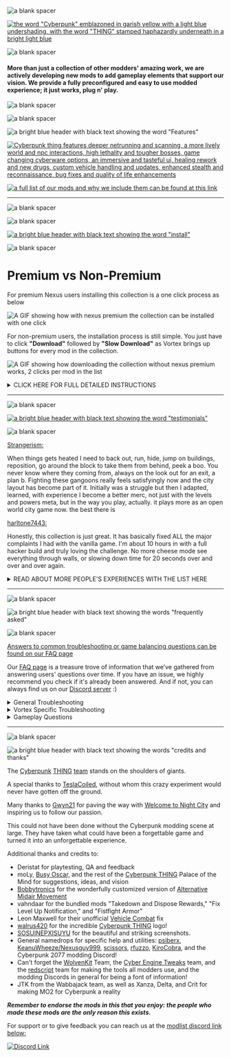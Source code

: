 ![a blank spacer](https://raw.githubusercontent.com/z9er/CyberpunkTHING/main/resources/images/collection/spacer.png)

[![the word "Cyberpunk" emblazoned in garish yellow with a light blue undershading, with the word "THING" stamped haphazardly underneath in a bright light blue](https://raw.githubusercontent.com/z9er/CyberpunkTHING/main/resources/images/collection/large%20discord%20link.png)](https://discord.gg/eJdMQKnQVt)

![a blank spacer](https://raw.githubusercontent.com/z9er/CyberpunkTHING/main/resources/images/collection/spacer.png)

#### More than just a collection of other modders' amazing work, we are actively developing new mods to add gameplay elements that support our vision. We provide a fully preconfigured and easy to use modded experience; it just works, plug n' play.

![a blank spacer](https://raw.githubusercontent.com/z9er/CyberpunkTHING/main/resources/images/collection/spacer.png)

![a blank spacer](https://raw.githubusercontent.com/z9er/CyberpunkTHING/main/resources/images/collection/spacer.png)

![a bright blue header with black text showing the word "Features"](https://raw.githubusercontent.com/z9er/CyberpunkTHING/main/resources/images/collection/collection%201.png)

[![Cyberpunk thing features deeper netrunning and scanning, a more lively world and npc interactions, high lethality and tougher bosses, game changing cyberware options, an immersive and tasteful ui, healing rework and new drugs, custom vehicle handling and updates, enhanced stealth and reconnaissance, bug fixes and quality of life enhancements](https://raw.githubusercontent.com/z9er/CyberpunkTHING/main/resources/images/collection/collection%202.png)](https://github.com/z9er/CyberpunkTHING/blob/main/modlist.md)

[![a full list of our mods and why we include them can be found at this link](https://raw.githubusercontent.com/z9er/CyberpunkTHING/main/resources/images/collection/collection%203.png)](https://github.com/z9er/CyberpunkTHING/blob/main/modlist.md)

***

![a blank spacer](https://raw.githubusercontent.com/z9er/CyberpunkTHING/main/resources/images/collection/spacer.png)

![a blank spacer](https://raw.githubusercontent.com/z9er/CyberpunkTHING/main/resources/images/collection/spacer.png)

[![a bright blue header with black text showing the word "install"](https://raw.githubusercontent.com/z9er/CyberpunkTHING/main/resources/images/collection/collection%204.png)](https://github.com/z9er/CyberpunkTHING/blob/main/Detailed%20Vortex%20Install%20Instructions.md)

![a blank spacer](https://raw.githubusercontent.com/z9er/CyberpunkTHING/main/resources/images/collection/spacer.png)

# Premium vs Non-Premium

For premium Nexus users installing this collection is a one click process as below

![A GIF showing how with nexus premium the collection can be installed with one click](https://media.giphy.com/media/v1.Y2lkPTc5MGI3NjExOTU4NmJiM2Q4Y2QxYzI5MjQyMDViN2RmYTU5MWIyMjU3MzkzZjg0MSZjdD1n/HEGph9HbpardEJUFgk/giphy.gif)

For non-premium users, the installation process is still simple. You just have to click **"Download"** followed by **"Slow Download"** as Vortex brings up buttons for every mod in the collection.

![A GIF showing how downloading the collection without nexus premium works, 2 clicks per mod in the list](https://media.giphy.com/media/fgjbGZHcWGwqYWOyAl/giphy.gif)

<details><summary>CLICK HERE FOR FULL DETAILED INSTRUCTIONS</summary>
  
![spacer](https://i.imgur.com/42dA30s.png)

<details><summary>Ensuring Clean Game Install</summary>

## Ensuring Clean Game Install

![spacer](https://i.imgur.com/42dA30s.png)

```
If you've ever modded Cyberpunk before, it's important to ensure you have a clean game folder
```

Go to your main Cyberpunk 2077 directory and delete the **all** folders except for **"archive"**

![Clean Install 1](https://i.imgur.com/AXG7U40.png)

Additionally delete the **"mod"** folder in **"Cyberpunk 2077/archive/pc/"**

![Clean Install 2](https://i.imgur.com/YW0s73X.png)

Now make sure you go and verify your game files through **Steam**, **GOG** or **Epic**

![spacer](https://i.imgur.com/42dA30s.png)

</details>

<details><summary>Obtaining Vortex</summary>

## Obtaining Vortex

![spacer](https://i.imgur.com/42dA30s.png)

In order to install this or any other collection, you will need the official Nexus mod manager **Vortex** which can be downloaded from [the link below](https://www.nexusmods.com/site/mods/1?tab=files)

[![Vortex](https://i.imgur.com/xXhkzvj.png)](https://www.nexusmods.com/site/mods/1?tab=files "Vortex download")

On Vortex, go to the top right and click the red person image next to the bell icon

![Vortex First Steps 1](https://i.imgur.com/IcwtlsJ.png)

A popup will come up asking you to log in or register on the Nexus Mods website, click on **"Log In On Website"**

![Vortex First Steps 2](https://i.imgur.com/I2unrZO.png)

The Nexus Mods website will pop up, on which you should click **"AUTHORIZE"**

![Vortex First Steps 3](https://i.imgur.com/0zw1TBy.png)

Now on Vortex at the top right near the bell icon it will now show your account name

![spacer](https://i.imgur.com/42dA30s.png)

</details>

<details><summary>Managing Cyberpunk</summary>

## Managing Cyberpunk

![spacer](https://i.imgur.com/42dA30s.png)

In the main Vortex Window, click on **"Select a game to manage"**

![Vortex First Steps 5](https://i.imgur.com/MQG9vBR.png)

On the next screen scroll down to the **"Cyberpunk 2077"** icon and, when mousing over it, click on **"Manage"** in orange

![Vortex First Steps 6](https://i.imgur.com/n9HwYPW.png)

On the popup that appears, click on **"Download"** on the bottom right in orange, after this Vortex will restart

![Vortex First Steps 7](https://i.imgur.com/C9vRW9M.png)

After Vortex restarts, a **"Game not discovered"** popup will appear, click **"Continue"** at the bottom right of the popup in orange

![Vortex First Steps 8](https://i.imgur.com/mBvyPrd.png)

A window will now pop up where you should choose the folder for your main **"Cyberpunk 2077"** install directory

![Vortex First Steps 9](https://i.imgur.com/e85HFVk.png)

Vortex will pop up a window titled **"REDmod DLC missing"** on which you should click **"Ignore"**

![REDmod first BS popup](https://i.imgur.com/mY9T3Aw.png)

On your main Vortex window, it will now show an icon for **"Cyberpunk 2077"** showing that it is a managed game in Vortex

![Vortex First Steps final](https://i.imgur.com/zBKCdMo.png)

To verify that the extension is installed correctly, go to the left hand side and click on **"Extensions"**

![Extensions](https://i.imgur.com/BIXM1Uw.png)

In the main window in the search bar, if you type the beginnings of **"Cyberpunk"** then the following showing below means that your **"Cyberpunk 2077 Vortex Support"** extension is correctly installed and enabled, per the icon in green

![Vortex Extension Success](https://i.imgur.com/v2IBxfD.png)

If the "**Cyberpunk 2077 Vortex Support"** does not seem to be installed and enabled, further down in the main window click on the orange **"Find more"** button

![Find More](https://i.imgur.com/qVu01AZ.png)

Then search for and install **"Cyberpunk 2077 Vortex Support"**

![Vortex Extension](https://i.imgur.com/2PWsoBq.png")

</details>

<details><summary>Staging Folder</summary>

## Staging Folder

![spacer](https://i.imgur.com/42dA30s.png)

To avoid issues, it is important to ensure that your **"Mod Staging Folder"** in Vortex is on the same hard drive as your copy of Cyberpunk 2077. On the left hand side of Vortex, click **"Settings"**

![Staging Folder 1](https://i.imgur.com/fRsp5W4.png)

On the top bar click **"Mods"**

![Staging Folder 2](https://i.imgur.com/MKx7QQB.png)

Under the section that says **"Mod Staging Folder"** in green, check the file path in orange below and ensure that it is on the same hard drive that your copy of Cyberpunk 2077 is on. If it is not, click the **file icon** near the right hand side in order to specify a **"Mod Staging Folder"** or you can click **"Suggest"** for Vortex to automatically suggest a file path that is on the same hard drive

![Staging Folder 3](https://i.imgur.com/v3TrI17.png)

![spacer](https://i.imgur.com/42dA30s.png)

</details>

<details><summary>Ensuring Disabled REDmod Autoconversion</summary>

## Ensuring Disabled REDmod Autoconversion

![spacer](https://i.imgur.com/42dA30s.png)

Go side of Vortex and on the grey bar and click on **"Settings"**

![Redmod 1](https://i.imgur.com/ilpBWRY.png)

In the middle top of Vortex click on **"V2077 Settings"** and ensure that **"Automatically convert old-style 'archive' mods to REDmods on install"** is greyed out and not active

![Redmod 2](https://i.imgur.com/iSYsHmn.png)

![Redmod 3](https://i.imgur.com/nhjRZnF.png)

![spacer](https://i.imgur.com/42dA30s.png)

</details>

<details><summary>Profile Management</summary>

## Profile Management

![spacer](https://i.imgur.com/42dA30s.png)

To enable **"Profile Management"** in Vortex click on **"Settings"** on the left hand side

![Profilemanagement1](https://i.imgur.com/SbQLDZj.png)

On the top bar, ensure that you are on the **"Interface"** section

![Interface Profile Management Step](https://i.imgur.com/vHm2SG2.png)

In the **"Advanced"** section below turn on **"Enable Profile Management"**

![Profilemanagement1](https://i.imgur.com/Juf2RBX.png)

![spacer](https://i.imgur.com/42dA30s.png)

</details>

<details><summary>Adding Collection</summary>

## Adding Collection

![spacer](https://i.imgur.com/42dA30s.png)

Click on the **"Add to Vortex"** button on the collection page at the top right

![Add to Vortex](https://i.imgur.com/FB1wXv8.png)

Once you click on **"Install Now"** Next to the Cyberpunk Thing logo in Vortex your installation will begin

![Starting install](https://i.imgur.com/95SXqVH.png)

It will be clear once the actual download of the collection is completed when the **"Collection installation complete"** screen pops up

![Download Complete](https://i.imgur.com/Y4hmZmG.png)

```
Cyberpunk THING is now installed
```

![spacer](https://i.imgur.com/42dA30s.png)

</details>

<details><summary>Updating Collection</summary>

## Updating Collection

![spacer](https://i.imgur.com/42dA30s.png)

Updating the collection is as easy as clicking the **"Update"** button

![Update](https://i.imgur.com/8UDf7uP.png)

When prompted to **"Remove mods from old revision"** make sure to click the **"Remove All"** button

![Update Removing Old Mods](https://i.imgur.com/8RzrQPh.png)

The uninstalled mod archives are left in the **"Mods"** list in bright blue, which you should delete

![Update Removing Old Mods step 2](https://i.imgur.com/OdfLQcO.png)

After an update, go to V's original apartment and into the stash room to reset Night City Interactions

![NCI Reset](https://raw.githubusercontent.com/z9er/CyberpunkTHING/main/resources/images/wabbajack%20readme/nci.PNG)

Then leave the apartment and reenter to complete the reset

```
Do not update any of the mods in the collection individually in Vortex! The philosophy of this collection is that when a 
mod updates, we update a full revision in order to keep everything up to date and interfacing correctly; when you see a 
new revision, update to it. If anything special is needed we will mention it in the changelog
```

![spacer](https://i.imgur.com/42dA30s.png)

</details>

<details><summary>CET Setup</summary>

## CET Setup

![spacer](https://i.imgur.com/42dA30s.png)

When you start the game for the first time you will be met with an overlay prompting you to choose a key to toggle on Cyber Engine Tweaks, recommend that you choose the **"~"** key for the **"Overlay Key"**

![First CET Popup](https://i.imgur.com/lgIR1mi.png)

The main **"Cyber Engine Tweaks"** window will now pop up, and on it you should click the **"Bindings"** button near the top left of the window

![CET Binding](https://i.imgur.com/HiLTXZA.png)

Recommend binding keys for **"BetterScopes",** **"CustomQuickslots",** **"NanoDrone",** and **"QuestTrackingToggle"** in the **"Bindings"** section that pops up

Below the section there is a **"Save"** button which you should click to save any changes

![Save](https://i.imgur.com/F4yPsJB.png)

![spacer](https://i.imgur.com/42dA30s.png)

</details>

<details><summary>Quickslots Settings</summary>

## Quickslots Settings

![spacer](https://i.imgur.com/42dA30s.png)

In Cyberpunk, there is no way to bind multiple hotkeys for actions, items, or abilities, as each must be assigned through the menu to the one assignable hotkey at a time, leading to gameplay interruptions if you want to play well. [Custom Quickslots](https://www.nexusmods.com/cyberpunk2077/mods/3096) solves this issue by allowing bindable hotkeys which show up on the Native game UI and allow you up to 20 hotkeyed actions, abilities, or items. Some small setup is required

```
Navigating the Mods menu uses the arrows at the top to switch between the different pages of mods
```

After clicking **"Mods"** in the main menu, navigate to the **"QSLOTS"** section, recommend changing **"Other Consumable Item Mods Compatibility Mode,"** **"Hide empty consumable and grenade slots,"** **"Hide empty cyberware ability slots"** and **"Small item slots"** to **"On"**. Recommend changing **"Number of Custom Quickslots"** to **"0"** and then adding slots as needed during the course of gameplay.

![Qslots Recommended Settings Combined](https://i.imgur.com/8Rfy44l.png)

![spacer](https://i.imgur.com/42dA30s.png)

</details>

<details><summary>Recommended Game Settings</summary>

## Recommended Game Settings

![spacer](https://i.imgur.com/42dA30s.png)

```
This collection is built around the very hard difficulty setting
```

After clicking **"Settings"** in the main menu, near the left side of the top menu click on the **"GAMEPLAY"** section, recommend changing **"Aim Assist"** and **"Aim Assist - Melee Combat"** to **"Off"**

![Gameplay Recommended Settings Combined](https://i.imgur.com/mAUjyAW.png)

Near the right side of the top menu click on the **"INTERFACE"** section, recommend changing **"Damage Numbers Mode"** to **"Off,"** **"Overhead Damage Numbers"** to **"None,"** and **"Threat and Damage Indicator"** to **"Damage Only"**

![Interface Recommended Settings Combined](https://i.imgur.com/6JNViAW.png)

Further down in the **"HUD Visibility"** section, recommend keeping all on except **"Hints,"** **"Activity Log,"** and **"NPC Names"**

![Hud Visibility](https://i.imgur.com/zleClLA.png)

```
New players may want to keep "Hints" on until they feel they no longer need them
```

![spacer](https://i.imgur.com/42dA30s.png)

</details>

<details><summary>Uninstallation Details</summary>

## Uninstallation Details

![spacer](https://i.imgur.com/42dA30s.png)

To uninstall click the **"Remove"** button on the collection in the **"Collections"** section of Vortex

![uninstall step 1](https://i.imgur.com/sox8fvJ.png)

Open your game directory and go to **"Cyberpunk 2077\r6\cache"** folder and delete the file **"final.redscripts"**

![uninstall step 3](https://i.imgur.com/3nBoD85.png)

Rename **"final.redscripts.bk"** to **"final.redscripts"**

![uninstall step 4](https://i.imgur.com/c0psZui.png)

Click **"Yes"** on the popup to confirm that you would like to rename the file to **"final.redscripts"**

![uninstall step 5](https://i.imgur.com/NPXljzg.png)

What was once **"final.redscripts.bk"** will now be **"final.redscripts"**

![uninstall step 6](https://i.imgur.com/W4gP6uM.png)

</details>

</details>


***

![a blank spacer](https://raw.githubusercontent.com/z9er/CyberpunkTHING/main/resources/images/collection/spacer.png)

[![a bright blue header with black text showing the word "testimonials"](https://raw.githubusercontent.com/z9er/CyberpunkTHING/main/resources/images/collection/collection%205.png)](https://github.com/z9er/CyberpunkTHING/blob/main/Testimonials.md)

![a blank spacer](https://raw.githubusercontent.com/z9er/CyberpunkTHING/main/resources/images/collection/spacer.png)

[Strangerism:](https://www.nexusmods.com/fallout4/users/116794)

When things gets heated I need to back out, run, hide, jump on buildings, reposition, go around the block to take them from behind, peek a boo. You never know where they coming from, always on the look out for an exit, a plan b. Fighting these gangoons really feels satisfyingly now and the city layout has become part of it. Initially was a struggle but then I adapted, learned, with experience I become a better merc, not just with the levels and powers meta, but in the way you play, actually. it plays more as an open world city game now. the best there is

[harltone7443:](https://forums.nexusmods.com/index.php?/user/159683838-harltone7443/)

Honestly, this collection is just great. It has basically fixed ALL the major complaints I had with the vanilla game. I'm about 10 hours in with a full hacker build and truly loving the challenge. No more cheese mode see everything through walls, or slowing down time for 20 seconds over and over and over again.

<details><summary>READ ABOUT MORE PEOPLE'S EXPERIENCES WITH THE LIST HERE</summary>

![a blank spacer](https://raw.githubusercontent.com/z9er/CyberpunkTHING/main/resources/images/collection/spacer.png)

![test 1](https://raw.githubusercontent.com/z9er/CyberpunkTHING/main/resources/images/Testimonials/test%201.png)

[**Strangerism:**](https://www.nexusmods.com/fallout4/users/116794)

Great collection, I am enjoying the game once again. I can say the difficult balancing is quite good, playing very hard. before the thing every NCPD shootout would be resolved right there in the spot in few seconds, just hide behind a crater and kill one by one until it's done. Now since the reinforcement mechanic (and the amped up netrunning) sometime I need to use the whole block/city in order to take them down. When things gets heated I need to back out, run, hide, jump on buildings, reposition, go around the block to take them from behind, peek a boo. You never know where they coming from, always on the look out for an exit, a plan b. Fighting these gangoons really feels satisfyingly now and the city layout has become part of it.  Initially was a struggle but then I adapted, learned, with experience I become a better merc, not just with the levels and powers meta, but in the way you play, actually. it plays more as an open world city game now. the best there is 

![a blank spacer](https://raw.githubusercontent.com/z9er/CyberpunkTHING/main/resources/images/collection/spacer.png)

![test 2](https://raw.githubusercontent.com/z9er/CyberpunkTHING/main/resources/images/Testimonials/test%202.png)

**Barachiel1976:** 

So Cyberpunk THINGS was my first real experience with Nexusmods' Collections.  I'd been a little hesitant, as much like Steam Workshop's approach, I saw nothing but compatibility conflicts abounding from just slapping mods into a list and calling it a day.  Most of my "automated modding" experience came from Wabbajack with is a much more powerful tool, but not for beginners.  But after browsing a few collections on the website, this one caught my eyes.  The main thing that got my attention was how well done its Collection Page was.  And as I read through it, I noticed it talked about having a lot of its mods settings' come pre-configured for the list's intended play balance.  Well, that had my attention, and so I finally installed Vortex and gave it a whirl.  

And that is largely what makes this list stand out.  Not only is the list highly curated with regular updates, but many of its mods have lots of moving parts, some of whom interact with others, and rather than having to spend hours in the Native Settings UI and Mod Settings, playing with things, most of the mods with one notable exception, come already set up and balanced to work together.  As for the one exception, instructions to manually configure it are on the Collections page.  Also, this list gives *very* detailed instructions for using Vortex for the first time, which I, as someone who normally used Mod Organizer 2, found very invaluable.  Another benefit is that over on the Cyberpunk 2077 Modding discord, THINGS has a dedicated support channel where you can usually get an answer to your problems in a timely fashion.  I often wonder if one of the people over there even sleeps.  

I've probably put about 20-30 hours in this modlist over the course of a couple playthroughs, and it's been pretty solid.  Only one notable bug, and that was caused by a mod interaction removed in Revision 22.  Anything else was from me trying to add more mods onto it.  All in all, this has given me a pretty positive impression of Nexus' collections, and if you're going to try one for CP2077, it should probably be this one

![a blank spacer](https://raw.githubusercontent.com/z9er/CyberpunkTHING/main/resources/images/collection/spacer.png)

![test 3](https://raw.githubusercontent.com/z9er/CyberpunkTHING/main/resources/images/Testimonials/test%203.png)

**Maliketh the Black Blade:** 

After playing the shit out of this list for a long time, I have a bit of a review. Overall it is an excellent list. While the list is marketed as being a hardcore/difficult list (and it most definately is), it makes many small but great changes to the base game that it makes me not want to go back to vanilla. For example, I initially did not like the smaller menu/HUD, but after playing this list for a hundred hours and then going back to the base game, I absolutely hated how insanely large everything in the HUD was. In terms of performance, the list ran better than the base game, at least for me. Moreover, the WJ install was incredibly quick and updating even faster. I would ultimately recommend this list to anyone who loved the base game, and I would say that this list is great way to start a second playthrough. The only real recommendations that I would make for this list would be for more player customization options. The only real criticism I have of the list so far is that the vehicle scenes are a bit unbalanced, but the Modlist author did say that it was going to be addressed. TLDR: good list. definately play

![a blank spacer](https://raw.githubusercontent.com/z9er/CyberpunkTHING/main/resources/images/collection/spacer.png)

![test 4](https://raw.githubusercontent.com/z9er/CyberpunkTHING/main/resources/images/Testimonials/test%204.png)

[**harltone7443:**](https://forums.nexusmods.com/index.php?/user/159683838-harltone7443/)

Honestly, this collection is just great. It has basically fixed ALL the major complaints I had with the vanilla game. I'm about 10 hours in with a full hacker build and truly loving the challenge. No more cheese mode see everything through walls, or slowing down time for 20 seconds over and over and over again. 

![a blank spacer](https://raw.githubusercontent.com/z9er/CyberpunkTHING/main/resources/images/collection/spacer.png)

![test 5](https://raw.githubusercontent.com/z9er/CyberpunkTHING/main/resources/images/Testimonials/test%205.png)

**DeviantTechnq:** 

Superb collection, plays really fluid on patch 1.6, offers new ways to tackle problems, and the gun-fights are brutally lethal. I love it so far. Thank you guys for this gem! 

![a blank spacer](https://raw.githubusercontent.com/z9er/CyberpunkTHING/main/resources/images/collection/spacer.png)

![test 6](https://raw.githubusercontent.com/z9er/CyberpunkTHING/main/resources/images/Testimonials/test%206.png)

**mrsirdoe:** 

This is what I wanted out of the main game to begin with. [CDPR] made the game seem so hard and formidable, at least that was my first impression of it. Thanks to everyone who had a hand in this. 

![a blank spacer](https://raw.githubusercontent.com/z9er/CyberpunkTHING/main/resources/images/collection/spacer.png)

![test 7](https://raw.githubusercontent.com/z9er/CyberpunkTHING/main/resources/images/Testimonials/test%207.png)

**[Gwyn21 - Curator, Welcome To Night City:](https://next.nexusmods.com/cyberpunk2077/collections/iszwwe)** 

Great collection, btw. Heavily recommend it. 

![a blank spacer](https://raw.githubusercontent.com/z9er/CyberpunkTHING/main/resources/images/collection/spacer.png)

![test 8](https://raw.githubusercontent.com/z9er/CyberpunkTHING/main/resources/images/Testimonials/test%208.png)

**[canliberk - Curator, Immersive & Adult, Immersive & Adult for Steamdeck, Immersive & Pure, Immersive & Epic:](https://www.nexusmods.com/users/5027009)** 

Your collection page is looking awesome guys. The best i have seen for a collection. Very well done. 

</details>

***

![a blank spacer](https://raw.githubusercontent.com/z9er/CyberpunkTHING/main/resources/images/collection/spacer.png)

![a bright blue header with black text showing the words "frequently asked"](https://raw.githubusercontent.com/z9er/CyberpunkTHING/main/resources/images/collection/collection%206.png)

![a blank spacer](https://raw.githubusercontent.com/z9er/CyberpunkTHING/main/resources/images/collection/spacer.png)

[Answers to common troubleshooting or game balancing questions can be found on our FAQ page](https://github.com/z9er/CyberpunkTHING/blob/main/FAQ.md)

Our [FAQ page](https://github.com/z9er/CyberpunkTHING/blob/main/FAQ.md) is a treasure trove of information that we’ve gathered from answering users' questions over time. If you have an issue, we highly recommend you check if it's already been answered. And if not, you can always find us on our [Discord server](https://discord.gg/eJdMQKnQVt) :)

<details><summary>General Troubleshooting</summary>

![spacer](https://i.imgur.com/42dA30s.png)

<details>
  
  <summary>Can I add this list to my existing save?</summary>
  
  ![a blank spacer](https://raw.githubusercontent.com/z9er/CyberpunkTHING/main/resources/images/collection/spacer.png)
  
  **You can add this list to an existing vanilla save with no issues.** If you're adding this to a previously modded save, it would depend on the mods that were   associated. Sometimes mods that add items to the game through ArchiveXL can be baked into the save, and if that mod is no longer there, would cause the game to crash.
  
  ![a blank spacer](https://raw.githubusercontent.com/z9er/CyberpunkTHING/main/resources/images/collection/spacer.png)
  
</details>

<details>
  <summary>My game flatlines when opening with a redscript error</summary>
  
  ![a blank spacer](https://raw.githubusercontent.com/z9er/CyberpunkTHING/main/resources/images/collection/spacer.png)
  
  **It's important to ensure that this list is installed onto a purely vanilla setup to avoid script errors and crashes from old mods.**
  
  Go to your main Cyberpunk 2077 directory and delete the **all** folders except for **"archive"**

![faq 1](https://raw.githubusercontent.com/z9er/CyberpunkTHING/main/resources/images/FAQ/faq%201.png)

Additionally delete the **"mod"** folder in **"Cyberpunk 2077/archive/pc/"** 

![faq 2](https://raw.githubusercontent.com/z9er/CyberpunkTHING/main/resources/images/FAQ/faq%202.png)

Now make sure you go and verify your game files through **Steam**, **GOG** or **Epic**
  
  ![a blank spacer](https://raw.githubusercontent.com/z9er/CyberpunkTHING/main/resources/images/collection/spacer.png)
  
</details>

<details>
  <summary>I was throwing sticky grenades and my game crashed</summary>
  
  ![a blank spacer](https://raw.githubusercontent.com/z9er/CyberpunkTHING/main/resources/images/collection/spacer.png)
  
  This is a potential issue [per the mod page](https://www.nexusmods.com/cyberpunk2077/mods/4921)
  
  ![faq 3](https://raw.githubusercontent.com/z9er/CyberpunkTHING/main/resources/images/FAQ/faq%203.png) 
  
  Try not to do that 
  
  ![a blank spacer](https://raw.githubusercontent.com/z9er/CyberpunkTHING/main/resources/images/collection/spacer.png)
  
</details>

<details>
  <summary>I don't see the initial CET keybind popup</summary>
  
  ![a blank spacer](https://raw.githubusercontent.com/z9er/CyberpunkTHING/main/resources/images/collection/spacer.png)
  
  Go to your main **Cyberpunk 2077 directory** to **"bin/x64/plugins/cyber_engine_tweaks"** and delete **"bindings.json"**, then restart the game.
  
  ![faq 4](https://raw.githubusercontent.com/z9er/CyberpunkTHING/main/resources/images/FAQ/faq%204.png)
  
   ![a blank spacer](https://raw.githubusercontent.com/z9er/CyberpunkTHING/main/resources/images/collection/spacer.png)
   
</details>

<details>
  <summary>My saved games are slow to load/blank ingame</summary>
  
  ![a blank spacer](https://raw.githubusercontent.com/z9er/CyberpunkTHING/main/resources/images/collection/spacer.png)
  
  ![faq 5](https://raw.githubusercontent.com/z9er/CyberpunkTHING/main/resources/images/FAQ/faq%205.png)
  
  If you run into the error displayed above, you will want to disable cloud saves as that game setting can cause this issue.
  
  On the left side of the main menu, click on **"Settings"**
  
  ![faq 6](https://raw.githubusercontent.com/z9er/CyberpunkTHING/main/resources/images/FAQ/faq%206.png)
  
  At the top click **"Gameplay"**
  
  ![faq 7](https://raw.githubusercontent.com/z9er/CyberpunkTHING/main/resources/images/FAQ/faq%207.png)
  
  Scroll down to **"Enable cross-platform Saves"** and ensure that it is turned off
  
  ![faq 8](https://raw.githubusercontent.com/z9er/CyberpunkTHING/main/resources/images/FAQ/faq%208.png)
  
   ![a blank spacer](https://raw.githubusercontent.com/z9er/CyberpunkTHING/main/resources/images/collection/spacer.png)
  
</details>

<details>
  <summary>I can't remote activate a door to open it</summary>
  
  ![a blank spacer](https://raw.githubusercontent.com/z9er/CyberpunkTHING/main/resources/images/collection/spacer.png)
  
  ![faq 9](https://raw.githubusercontent.com/z9er/CyberpunkTHING/main/resources/images/FAQ/faq%209.png)
  
  If you run into the above issue where there is no way to remote activate a door or window, you will need to ensure that [Better Netrunning](https://www.nexusmods.com/cyberpunk2077/mods/2302) is correctly configured. On the left side of the main menu click on **"Mods"**
  
  ![faq 10](https://raw.githubusercontent.com/z9er/CyberpunkTHING/main/resources/images/FAQ/faq%2010.png)
  
  Go to **"Better Netrunning"**
  
  ![faq 11](https://raw.githubusercontent.com/z9er/CyberpunkTHING/main/resources/images/FAQ/faq%2011.png)
  
  Scroll down to the **"Access Points"** section and ensure that **"Unlock Networks With No Access Points"** is enabled
  
  ![faq 12](https://raw.githubusercontent.com/z9er/CyberpunkTHING/main/resources/images/FAQ/faq%2012.png)
  
  This will correct the issue
  
  ![faq 13](https://raw.githubusercontent.com/z9er/CyberpunkTHING/main/resources/images/FAQ/faq%2013.png)
  
   ![a blank spacer](https://raw.githubusercontent.com/z9er/CyberpunkTHING/main/resources/images/collection/spacer.png)
  
</details>

<details>
  <summary>My custom quickslots binds aren't working</summary>
  
  ![a blank spacer](https://raw.githubusercontent.com/z9er/CyberpunkTHING/main/resources/images/collection/spacer.png)
  
  In order for your [custom quickslots](https://www.nexusmods.com/cyberpunk2077/mods/3096) options to work, your choices that you bind in the **"Mods"** menu will need to be duplicated in CET. As an example of this, you would first choose a keybind and action for a quickslot by going to **"Mods"** on the left side of the main menu
  
  ![faq 14](https://raw.githubusercontent.com/z9er/CyberpunkTHING/main/resources/images/FAQ/faq%2014.png)
  
  At the top, select **"QSLOTS"**
  
  ![faq 15](https://raw.githubusercontent.com/z9er/CyberpunkTHING/main/resources/images/FAQ/faq%2015.png)
  
  Adjust **"Number of Custom Quickslots"** to be 1 or more
  
  ![faq 16](https://raw.githubusercontent.com/z9er/CyberpunkTHING/main/resources/images/FAQ/faq%2016.png)
  
  In this example, selecting for **"food"** and selecting **"9"** as the keybind
  
  ![faq 17](https://raw.githubusercontent.com/z9er/CyberpunkTHING/main/resources/images/FAQ/faq%2017.png)
  
  Press the key you chose to bind for the CET menu in order to open it, and go to **"Bindings"**
  
  ![faq 18](https://raw.githubusercontent.com/z9er/CyberpunkTHING/main/resources/images/FAQ/faq%2018.png)
  
  Will want to duplicate the keybind for the same slot, which was Slot 1
  
  ![faq 19](https://raw.githubusercontent.com/z9er/CyberpunkTHING/main/resources/images/FAQ/faq%2019.png)
  
  Then save the selection, and the quickslot you have chosen will now work
  
  ![faq 20](https://raw.githubusercontent.com/z9er/CyberpunkTHING/main/resources/images/FAQ/faq%2020.png)
  
  ![a blank spacer](https://raw.githubusercontent.com/z9er/CyberpunkTHING/main/resources/images/collection/spacer.png)
  
</details>

<details>
  <summary>I am stuck in conversation with Jackie</summary>
  
  ![a blank spacer](https://raw.githubusercontent.com/z9er/CyberpunkTHING/main/resources/images/collection/spacer.png)
  
  You're sitting sharing a nice moment pondering the future's opportunities with Jackie at the food stand outside of your apartment, and you need to call the car in order to "feel the factory new ride". If your hints are disabled it won't tell you what to do, but you'll want to call your vehicle, default keybind is **"V"**
  
  ![faq 21](https://raw.githubusercontent.com/z9er/CyberpunkTHING/main/resources/images/FAQ/faq%2021.png)
  
  ![a blank spacer](https://raw.githubusercontent.com/z9er/CyberpunkTHING/main/resources/images/collection/spacer.png)
  
</details>

<details>
  <summary>My hud disappears when using a controller</summary>
  
  ![a blank spacer](https://raw.githubusercontent.com/z9er/CyberpunkTHING/main/resources/images/collection/spacer.png)
  
  ![faq 22](https://raw.githubusercontent.com/z9er/CyberpunkTHING/main/resources/images/FAQ/faq%2022.png)
  
  The reason this option is off in **"Mod Settings"**, **"LHUD ADDONS"** is if it is on, it allows certain keys to turn off all hud elements, which can be quite annoying on controller. If you would like to turn this on but want to change the keybind you will need to go to 
  
  ```
  FOR VORTEX USERS
  ```
  
  In your main Cyberpunk 2077 directory, navigate to **"r6\input"** and open **"LimitedHUD.xml**
  
  ![faq 23](https://raw.githubusercontent.com/z9er/CyberpunkTHING/main/resources/images/FAQ/faq%2023.png)
  
  ```
  FOR WABBAJACK USERS
  ```
  
  In **MO2** in the left panel left click **"Limited Hud"** to highlight it, then right click it and select **"Open in Explorer"**
  
  ![faq 24](https://raw.githubusercontent.com/z9er/CyberpunkTHING/main/resources/images/FAQ/faq%2024.png)
  
  Navigate to **"Root\r6\Input"**
  
  ![faq 25](https://raw.githubusercontent.com/z9er/CyberpunkTHING/main/resources/images/FAQ/faq%2025.png)
  
  ```
  Continued for Both
  ```
  
  **"LimitedHUD.xml** can be customized to choose whatever keybinds you would like, [a full list of CDPR's method for key naming here](https://nativedb.red4ext.com/EInputKey)
  
  ![faq 26](https://raw.githubusercontent.com/z9er/CyberpunkTHING/main/resources/images/FAQ/faq%2026.png)
  
  ![a blank spacer](https://raw.githubusercontent.com/z9er/CyberpunkTHING/main/resources/images/collection/spacer.png)
  
</details>

<details>
  <summary>My game crashes when I open the map</summary>
  
  ![a blank spacer](https://raw.githubusercontent.com/z9er/CyberpunkTHING/main/resources/images/collection/spacer.png)
  
  This is associated with a **Reshade** version issue. As this list does not include and is not tested for any reshade, adding one is at your own risk, and this is one of a multitude of issues that can arise in using one
  
   ![a blank spacer](https://raw.githubusercontent.com/z9er/CyberpunkTHING/main/resources/images/collection/spacer.png)
  
</details>

<details>
  <summary>How do I name a save?</summary>
  
  ![a blank spacer](https://raw.githubusercontent.com/z9er/CyberpunkTHING/main/resources/images/collection/spacer.png)
  
  You're about to create a manual save, but don't just immediately click it. If you look at the top left above that you will see where you can add a name to your save
  
  ![faq 27](https://raw.githubusercontent.com/z9er/CyberpunkTHING/main/resources/images/FAQ/faq%2027.png)
  
  ![a blank spacer](https://raw.githubusercontent.com/z9er/CyberpunkTHING/main/resources/images/collection/spacer.png)
  
</details>

<details>
  <summary>Why is it so bright in the middle of the night?</summary>
  
  ![a blank spacer](https://raw.githubusercontent.com/z9er/CyberpunkTHING/main/resources/images/collection/spacer.png)
  
  This is a vanilla game error and has been reported to CDPR, hopefully they will patch this in the future

  ![a blank spacer](https://raw.githubusercontent.com/z9er/CyberpunkTHING/main/resources/images/collection/spacer.png)
  
</details>

<details>
  <summary>The car mod shop wrench icon isn't on the map</summary>
  
  ![a blank spacer](https://raw.githubusercontent.com/z9er/CyberpunkTHING/main/resources/images/collection/spacer.png)
  
  When on your map, on the left side ensure that when on **"FILTER: CUSTOM"** that the **"DROP POINT"** section is highlighted and the wrench icon for the [Car Modification Shop](https://www.nexusmods.com/cyberpunk2077/mods/4034) will appear in Northeast Watson
  
  ![faq 28](https://raw.githubusercontent.com/z9er/CyberpunkTHING/main/resources/images/FAQ/faq%2028.png)
  ![faq 29](https://raw.githubusercontent.com/z9er/CyberpunkTHING/main/resources/images/FAQ/faq%2029.png)
  
  ![a blank spacer](https://raw.githubusercontent.com/z9er/CyberpunkTHING/main/resources/images/collection/spacer.png)
  
</details>

<details>
  <summary>I can't breach protocol or quickhack an enemy</summary>
  
  ![a blank spacer](https://raw.githubusercontent.com/z9er/CyberpunkTHING/main/resources/images/collection/spacer.png)
  
 This is due to [Better Netrunning's](https://www.nexusmods.com/cyberpunk2077/mods/2302) changes to vanilla network topology
  
  ![faq 30](https://raw.githubusercontent.com/z9er/CyberpunkTHING/main/resources/images/FAQ/faq%2030.png)
  
  Sometimes the quickest way into a network is an unconscious gonk
  
  ![a blank spacer](https://raw.githubusercontent.com/z9er/CyberpunkTHING/main/resources/images/collection/spacer.png)
  
</details>

<details>
  <summary>My car fell through the ground</summary>
  
  ![a blank spacer](https://raw.githubusercontent.com/z9er/CyberpunkTHING/main/resources/images/collection/spacer.png)
  
  This is a vanilla game error and has been reported to CDPR, hopefully they will patch this in the future
  
  ![a blank spacer](https://raw.githubusercontent.com/z9er/CyberpunkTHING/main/resources/images/collection/spacer.png)
  
</details>

<details>
  <summary>I can't get into Claire's garage</summary>
  
  ![a blank spacer](https://raw.githubusercontent.com/z9er/CyberpunkTHING/main/resources/images/collection/spacer.png)
  
  This was a known issue with [Immersive Bartenders](https://www.nexusmods.com/cyberpunk2077/mods/7203) which has now been fixed, but could still be an issue on a save that was running a previous version. If the issue is affecting you, the mod author has an optional file that can be added found [here](https://www.nexusmods.com/cyberpunk2077/mods/7203?tab=files)
  
  ![faq 31](https://raw.githubusercontent.com/z9er/CyberpunkTHING/main/resources/images/FAQ/faq%2031.png)
  
  His instructions for using it are
  
  ![faq 32](https://raw.githubusercontent.com/z9er/CyberpunkTHING/main/resources/images/FAQ/faq%2032.png)
  
  ![a blank spacer](https://raw.githubusercontent.com/z9er/CyberpunkTHING/main/resources/images/collection/spacer.png)
  
</details>

<details>
  <summary>When I upgrade my weapon the stats don't change</summary>
  
  ![a blank spacer](https://raw.githubusercontent.com/z9er/CyberpunkTHING/main/resources/images/collection/spacer.png)
  
  If you notice this happening on the crafting screen, don't continue to try to upgrade the gun. Reload your save and the issue will be resolved
  
   ![a blank spacer](https://raw.githubusercontent.com/z9er/CyberpunkTHING/main/resources/images/collection/spacer.png)
  
</details>

<details>
  <summary>I enabled on the Simple Hud Toggle in Limited Hud Addon settings and it isn't working</summary>
  
  ![a blank spacer](https://raw.githubusercontent.com/z9er/CyberpunkTHING/main/resources/images/collection/spacer.png)
  
  Restart your game and it will, it defaults to **F1**
  
  ![a blank spacer](https://raw.githubusercontent.com/z9er/CyberpunkTHING/main/resources/images/collection/spacer.png)
  
</details>

<details>
  <summary>I have an aspect ratio that's different from 16:9 and Item descriptions as well as heavily modded items are going off screen</summary>
  
  ![a blank spacer](https://raw.githubusercontent.com/z9er/CyberpunkTHING/main/resources/images/collection/spacer.png)
  
  This due to a known gamebug we fixed with the mod ToolTipsFixer. The mod is preadjusted for 16:9 but can be adjusted for other ratios.
  
  ![faq 33](INSERT MOD SETTINGS PNG HERE!! Z9 / B)

  About settings:
Mod supports ingame configuring through Mod settings.
Mod switches over several scale levels depending tooltip content size.
On/Off settings switches do exactly what they descriptions says. One thing is: hiding evolution description and replacing 'crafted' module may help to get more useful space for tooltip text content and get a bit higher calculated scale for more readable text.
Scale offset - global offset value for each scale level. Use mostly for fine size tuning.
Scale multiplier - mult for each basic scale value (apply before scale offset). If lower scale levels make too small tooltips then this slider might help. Won't affect on basic (default) scale level.
Content limit offset - offset for tooltip size limit to change scale level. In other words - higher value will switch scaling level down earlier, and lower value - later.

![a blank spacer](https://raw.githubusercontent.com/z9er/CyberpunkTHING/main/resources/images/collection/spacer.png)

</details>

![spacer](https://i.imgur.com/42dA30s.png)

</details>

<details><summary>Vortex Specific Troubleshooting</summary>

![spacer](https://i.imgur.com/42dA30s.png)

<details>
  <summary>I cannot see the mod settings menu ingame</summary>
  
  ![a blank spacer](https://raw.githubusercontent.com/z9er/CyberpunkTHING/main/resources/images/collection/spacer.png)
  
  This is often associated with the **Vortex Redmod Autoconversion** being toggled on. It is off by default, but if it has done the autoconversion you will need to go through a process to correct this, and you will not have to redownload the associated mods. Go to the left side of Vortex to the grey bar and click on **"Settings"**
  
  ![faq 33](https://raw.githubusercontent.com/z9er/CyberpunkTHING/main/resources/images/FAQ/faq%2033.png)
  
Go to the middle top grey bar and click on **"V2077 Settings"** and ensure that **"Automatically convert old style 'archive' mods to REDmods on install"** is greyed out and is not active
  
  ![faq 34](https://raw.githubusercontent.com/z9er/CyberpunkTHING/main/resources/images/FAQ/faq%2034.png)
  
  ![faq 35](https://raw.githubusercontent.com/z9er/CyberpunkTHING/main/resources/images/FAQ/faq%2035.png)
  
Go to the left hand side of vortex and click on **"Mods"** on the grey bar
  
  ![faq 36](https://raw.githubusercontent.com/z9er/CyberpunkTHING/main/resources/images/FAQ/faq%2036.png)
  
 Left click on the mod at the top of the list in the middle of the screen to highlight it
  
  ![faq 37](https://raw.githubusercontent.com/z9er/CyberpunkTHING/main/resources/images/FAQ/faq%2037.png)
  
Scroll to the bottom mod in the list and shift + left click it in order to highlight all of the mods
  
  ![faq 38](https://raw.githubusercontent.com/z9er/CyberpunkTHING/main/resources/images/FAQ/faq%2038.png)
  
  On the white bar that has appeared at the very bottom of the list click **"Remove"**
  
  ![faq 39](https://raw.githubusercontent.com/z9er/CyberpunkTHING/main/resources/images/FAQ/faq%2039.png)
  
  In the popup that appears ensure that **"Remove Mod"** is ticked with a blue and white checkmark, but that **"Delete Archive"** remains unticked and clear
  
  ![faq 40](https://raw.githubusercontent.com/z9er/CyberpunkTHING/main/resources/images/FAQ/faq%2040.png)
  
 Click **"Remove"** at the bottom right of the popup 
  
  ![faq 41](https://raw.githubusercontent.com/z9er/CyberpunkTHING/main/resources/images/FAQ/faq%2041.png)
  
 In the next popup, tick the box for **"Apply to Recommended Mods"** so that a blue and white checkmark appears 
  
  ![faq 42](https://raw.githubusercontent.com/z9er/CyberpunkTHING/main/resources/images/FAQ/faq%2042.png)
  
  ![faq 43](https://raw.githubusercontent.com/z9er/CyberpunkTHING/main/resources/images/FAQ/faq%2043.png)
  
Then click on **"Disable"** bottom right of the grey popup  
  
  ![faq 44](https://raw.githubusercontent.com/z9er/CyberpunkTHING/main/resources/images/FAQ/faq%2044.png)
  
The list of mods will now show as **"Uninstalled"** in blue
  
  ![faq 45](https://raw.githubusercontent.com/z9er/CyberpunkTHING/main/resources/images/FAQ/faq%2045.png)
  
Scroll down to the mod **"Cyberpunk Thing"** and left click it 
  
  ![faq 46](https://raw.githubusercontent.com/z9er/CyberpunkTHING/main/resources/images/FAQ/faq%2046.png)
  
  After highlighting **"Cyberpunk Thing"** right click it and left click **"Install"**
  
  ![faq 47](https://raw.githubusercontent.com/z9er/CyberpunkTHING/main/resources/images/FAQ/faq%2047.png)
  
  In the popup that appears click **"Install Now"**
  
  ![faq 48](https://raw.githubusercontent.com/z9er/CyberpunkTHING/main/resources/images/FAQ/faq%2048.png)
  
 These steps will undo the REDmod autoconversion that vortex performed and will correct your install without you having to redownload any mods
  
  ![a blank spacer](https://raw.githubusercontent.com/z9er/CyberpunkTHING/main/resources/images/collection/spacer.png)
  
</details>

<details>
  <summary>What are some recommended CET keybinds?</summary>
  
  ![a blank spacer](https://raw.githubusercontent.com/z9er/CyberpunkTHING/main/resources/images/collection/spacer.png)
  
  Some binding recommendations for important features
  
  ![faq 49](https://raw.githubusercontent.com/z9er/CyberpunkTHING/main/resources/images/FAQ/faq%2049.png)
  
  ![a blank spacer](https://raw.githubusercontent.com/z9er/CyberpunkTHING/main/resources/images/collection/spacer.png)
  
</details>

![spacer](https://i.imgur.com/42dA30s.png)

</details>

<details><summary>Gameplay Questions</summary>

![spacer](https://i.imgur.com/42dA30s.png)

<details>
  <summary>How do I use the CET console?</summary>
  
  ![a blank spacer](https://raw.githubusercontent.com/z9er/CyberpunkTHING/main/resources/images/collection/spacer.png)
  
  You can find a guide on some useful CET console commands [here](https://wiki.redmodding.org/cyber-engine-tweaks/console/how-do-i)
  
   ![a blank spacer](https://raw.githubusercontent.com/z9er/CyberpunkTHING/main/resources/images/collection/spacer.png)
  
</details>

<details>
  <summary>I can't find the new sandevistans</summary>
  
  ![a blank spacer](https://raw.githubusercontent.com/z9er/CyberpunkTHING/main/resources/images/collection/spacer.png)
  
  You can find the new sandevistans added by [Time Dilation Overhaul](https://www.nexusmods.com/cyberpunk2077/mods/4931) at
  
  ![faq 54](https://raw.githubusercontent.com/z9er/CyberpunkTHING/main/resources/images/FAQ/faq%2054.png)
  
  ![a blank spacer](https://raw.githubusercontent.com/z9er/CyberpunkTHING/main/resources/images/collection/spacer.png)
  
</details>

<details>
  <summary>I level too slowly/quickly</summary>
  
  ![a blank spacer](https://raw.githubusercontent.com/z9er/CyberpunkTHING/main/resources/images/collection/spacer.png)
  
  Adjustments to leveling can be made by going to **"Mods"** in the main menu
  
  ![faq 57](https://raw.githubusercontent.com/z9er/CyberpunkTHING/main/resources/images/FAQ/faq%2057.png)
  
  Go to **"RMK Mods"**
  
  ![faq 58](https://raw.githubusercontent.com/z9er/CyberpunkTHING/main/resources/images/FAQ/faq%2058.png)
  
  Scroll to **"Simple XP Multiplier"** and adjust any values to your liking
  
  ![faq 59](https://raw.githubusercontent.com/z9er/CyberpunkTHING/main/resources/images/FAQ/faq%2059.png)
  
  ![a blank spacer](https://raw.githubusercontent.com/z9er/CyberpunkTHING/main/resources/images/collection/spacer.png)
  
</details>

<details>
  <summary>I take/do too much/little damage</summary>
  
  ![a blank spacer](https://raw.githubusercontent.com/z9er/CyberpunkTHING/main/resources/images/collection/spacer.png)
  
  Adjustments to damage taken or done can be made by going to **"Mods"** in the main menu
  
  ![faq 60](https://raw.githubusercontent.com/z9er/CyberpunkTHING/main/resources/images/FAQ/faq%2060.png)
  
  Go to **"RMK Mods"**
  
  ![faq 61](https://raw.githubusercontent.com/z9er/CyberpunkTHING/main/resources/images/FAQ/faq%2061.png)
  
  Scroll to the **"Damage to NPC Multiplier"** or **"Damage to Player Multiplier"** and adjust any values to your liking
  
  ![faq 62](https://raw.githubusercontent.com/z9er/CyberpunkTHING/main/resources/images/FAQ/faq%2062.png)
  ![faq 63](https://raw.githubusercontent.com/z9er/CyberpunkTHING/main/resources/images/FAQ/faq%2063.png)
  
  ![a blank spacer](https://raw.githubusercontent.com/z9er/CyberpunkTHING/main/resources/images/collection/spacer.png)
  
</details>

<details>
  <summary>The breach protocol minigame is too easy/hard</summary>
  
  ![a blank spacer](https://raw.githubusercontent.com/z9er/CyberpunkTHING/main/resources/images/collection/spacer.png)
  
  Adjustments to the breach protocol can be made by going to **"Mods"** in the main menu
  
  ![faq 64](https://raw.githubusercontent.com/z9er/CyberpunkTHING/main/resources/images/FAQ/faq%2064.png)
  
  Go to **"RMK Mods"**
  
  ![faq 65](https://raw.githubusercontent.com/z9er/CyberpunkTHING/main/resources/images/FAQ/faq%2065.png)
  
  Scroll to the **"Challenging Breach Minigame"** and adjust any values to your liking
  
  ![faq 66](https://raw.githubusercontent.com/z9er/CyberpunkTHING/main/resources/images/FAQ/faq%2066.png)
  
  ![a blank spacer](https://raw.githubusercontent.com/z9er/CyberpunkTHING/main/resources/images/collection/spacer.png)
  
</details>

<details>
  <summary>My sandevistan isn't slowing time</summary>
  
  ![a blank spacer](https://raw.githubusercontent.com/z9er/CyberpunkTHING/main/resources/images/collection/spacer.png)
  
  With [Time Dilation Overhaul,](https://www.nexusmods.com/cyberpunk2077/mods/4931) some of the brands like Dynalar and Zetatech have very low (near real time) time dilation strength by default. Recommend staying with the defaults, but this can be adjusted by going to **"Mods"**
  
  ![faq 67](https://raw.githubusercontent.com/z9er/CyberpunkTHING/main/resources/images/FAQ/faq%2067.png)
  
  and go to **"TDO"** to make any desired adjustments
  
  ![faq 68](https://raw.githubusercontent.com/z9er/CyberpunkTHING/main/resources/images/FAQ/faq%2068.png)
  
  ![a blank spacer](https://raw.githubusercontent.com/z9er/CyberpunkTHING/main/resources/images/collection/spacer.png)
  
</details>

<details>
  <summary>I can't see enemies through walls with ping</summary>
  
  ![a blank spacer](https://raw.githubusercontent.com/z9er/CyberpunkTHING/main/resources/images/collection/spacer.png)
  
  This is a purposeful balance adjustment accomplished with the included mod [Disable Highlighting Through Walls,](https://www.nexusmods.com/cyberpunk2077/mods/3314) as without it ping can lead to extreme ease combined with tech weapons, and makes stealth far less rewarding. You are still able to manually mark enemies either yourself or through the [Nano Drone](https://www.nexusmods.com/cyberpunk2077/mods/3419) and this mark will show through walls
  
  ![faq 69](https://raw.githubusercontent.com/z9er/CyberpunkTHING/main/resources/images/FAQ/faq%2069.png)
  ![faq 70](https://raw.githubusercontent.com/z9er/CyberpunkTHING/main/resources/images/FAQ/faq%2070.png)
  
  ![a blank spacer](https://raw.githubusercontent.com/z9er/CyberpunkTHING/main/resources/images/collection/spacer.png)
  
</details>

<details>
  <summary>My distraction quickhacks cost 0 ram</summary>
  
  ![a blank spacer](https://raw.githubusercontent.com/z9er/CyberpunkTHING/main/resources/images/collection/spacer.png)
  
  This is a known [Better Netrunning](https://www.nexusmods.com/cyberpunk2077/mods/2302) issue and is a UI glitch that does not affect the actual cost, which is correctly taken from your ram. The author is aware of the issue, but since the mod adds so much it is very much worth using
  
  ![a blank spacer](https://raw.githubusercontent.com/z9er/CyberpunkTHING/main/resources/images/collection/spacer.png)
  
</details>

<details>
  <summary>I can't walljump</summary>
  
  ![a blank spacer](https://raw.githubusercontent.com/z9er/CyberpunkTHING/main/resources/images/collection/spacer.png)
  
  The included mod [Alternative Midair Movement and Walljumping](https://www.nexusmods.com/cyberpunk2077/mods/5160) was customized for inclusion with [Demigod's](https://www.nexusmods.com/cyberpunk2077/users/30144935) permission to have the changes associated with the cyberware **"Maneuvering System"** which can be bought at the Arroyo Ripperdoc
  
  ![a blank spacer](https://raw.githubusercontent.com/z9er/CyberpunkTHING/main/resources/images/collection/spacer.png)
  
</details>

<details>
  <summary>I want to change the Immersive Timeskip hotkey from o</summary>
  
  ![a blank spacer](https://raw.githubusercontent.com/z9er/CyberpunkTHING/main/resources/images/collection/spacer.png)
  
  ```
  FOR VORTEX USERS
  ```
  
  In your main Cyberpunk 2077 directory, navigate to **"r6\input"** and open **"ImmersiveTimeskip.xml**
  
  ![faq 71](https://raw.githubusercontent.com/z9er/CyberpunkTHING/main/resources/images/FAQ/faq%2071.png)
  
  ```
  FOR WABBAJACK USERS
  ```
  
  In **MO2** in the left panel left click **"Immersive Timeskip"** to highlight it, then right click it and select **"Open in Explorer"**
  
  ![faq 72](https://raw.githubusercontent.com/z9er/CyberpunkTHING/main/resources/images/FAQ/faq%2072.png)
  
  Navigate to **"Root\r6\Input"**
  
  ![faq 73](https://raw.githubusercontent.com/z9er/CyberpunkTHING/main/resources/images/FAQ/faq%2073.png)
  
  ```
  Continued for Both
  ```
  
  **"ImmersiveTimeskip.xml** can be customized to choose whatever keybinds you would like, [a full list of CDPR's method for key naming here](https://pastebin.com/nsQ1cqi8)
  
  ![faq 74](https://raw.githubusercontent.com/z9er/CyberpunkTHING/main/resources/images/FAQ/faq%2074.png)
  
  ![a blank spacer](https://raw.githubusercontent.com/z9er/CyberpunkTHING/main/resources/images/collection/spacer.png)
  
</details>

![spacer](https://i.imgur.com/42dA30s.png)

</details>

***

![a blank spacer](https://raw.githubusercontent.com/z9er/CyberpunkTHING/main/resources/images/collection/spacer.png)

![a bright blue header with black text showing the words "credits and thanks"](https://raw.githubusercontent.com/z9er/CyberpunkTHING/main/resources/images/collection/collection%207.png)

The [Cyberpunk](https://www.nexusmods.com/users/147471503) [THING](https://www.nexusmods.com/cyberpunk2077/users/3534466) [team](https://www.nexusmods.com/cyberpunk2077/users/144799768) stands on the shoulders of giants.

A special thanks to [TeslaCoiled](https://www.nexusmods.com/cyberpunk2077/users/3534466), without whom this crazy experiment would never have gotten off the ground.

Many thanks to [Gwyn21](https://www.nexusmods.com/users/7846251) for paving the way with [Welcome to Night City](https://next.nexusmods.com/cyberpunk2077/collections/iszwwe) and inspiring us to follow our passion.

This could not have been done without the Cyberpunk modding scene at large. They have taken what could have been a forgettable game and turned it into an unforgettable experience.

Additional thanks and credits to:

- Deristat for playtesting, QA and feedback
- moLy, [Busy Oscar,](https://www.nexusmods.com/cyberpunk2077/users/44887292) and the rest of the [Cyberpunk THING](https://discord.gg/eJdMQKnQVt) Palace of the Mind for suggestions, ideas, and vision
- [Bobbytronics](https://www.nexusmods.com/users/161227193) for the wonderfully customized version of [Alternative Midair Movement](https://www.nexusmods.com/cyberpunk2077/mods/5160)
- vahndaar for the bundled mods "Takedown and Dispose Rewards," "Fix Level Up Notification," and "Fistfight Armor"
- Leon Maxwell for their unofficial [Vehicle Combat](https://www.nexusmods.com/cyberpunk2077/mods/3815) fix
- [walrus420](https://www.nexusmods.com/cyberpunk2077/users/4076520) for the incredible [Cyberpunk THING](https://discord.gg/eJdMQKnQVt) logo!
- [SOSUINEPXISUYU](https://www.nexusmods.com/cyberpunk2077/users/75442863?tab=user+files) for the beautiful and striking screenshots.
- General namedrops for specific help and utilities: [psiberx](https://www.nexusmods.com/cyberpunk2077/users/108159138), [KeanuWheeze/Nexusguy999](https://www.nexusmods.com/cyberpunk2077/users/77476393), [scissors](https://www.nexusmods.com/cyberpunk2077/users/78269633), [rfuzzo](https://www.nexusmods.com/users/16300749), [KiroCobra](https://www.nexusmods.com/cyberpunk2077/users/40108180), and the Cyberpunk 2077 modding Discord!
- Can't forget the [WolvenKit](https://www.nexusmods.com/cyberpunk2077/mods/2201) Team, the [Cyber Engine Tweaks](https://www.nexusmods.com/cyberpunk2077/mods/107) team, and the [redscript](https://www.nexusmods.com/cyberpunk2077/mods/1511) team for making the tools all modders use, and the modding Discords in general for being a font of information!
- JTK from the Wabbajack team, as well as Xanza, Delta, and Crit for making MO2 for Cyberpunk a reality

***Remember to endorse the mods in this that you enjoy: the people who made these mods are the only reason this exists.***

For support or to give feedback you can reach us at the [modlist discord link below:](https://discord.gg/eJdMQKnQVt)

[![Discord Link](https://raw.githubusercontent.com/z9er/CyberpunkTHING/main/resources/images/collection/small%20discord%20link.png)](https://discord.gg/eJdMQKnQVt)
